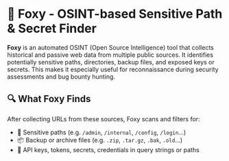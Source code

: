 # 🦊 Foxy - OSINT-based Sensitive Path & Secret Finder

**Foxy** is an automated OSINT (Open Source Intelligence) tool that collects historical and passive web data from multiple public sources. It identifies potentially sensitive paths, directories, backup files, and exposed keys or secrets. This makes it especially useful for reconnaissance during security assessments and bug bounty hunting.

## 🔍 What Foxy Finds
After collecting URLs from these sources, Foxy scans and filters for:

- 📁 Sensitive paths (e.g. `/admin`, `/internal`, `/config`, `/login`...)
- 📦 Backup or archive files (e.g. `.zip`, `.tar.gz`, `.bak`, `.old`...)
- 🔑 API keys, tokens, secrets, credentials in query strings or paths
